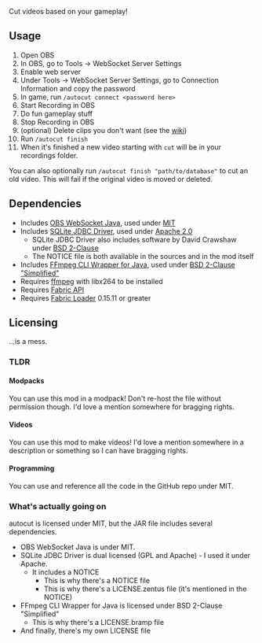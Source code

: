 Cut videos based on your gameplay!

## Usage
1. Open OBS
2. In OBS, go to Tools -> WebSocket Server Settings
3. Enable web server
4. Under Tools -> WebSocket Server Settings, go to Connection Information and copy the password
5. In game, run `/autocut connect <password here>`
6. Start Recording in OBS
7. Do fun gameplay stuff
8. Stop Recording in OBS
9. (optional) Delete clips you don't want (see the [wiki](https://github.com/skycatminepokie/autocut/wiki/Database-structure))
10. Run `/autocut finish`
11. When it's finished a new video starting with `cut` will be in your recordings folder.

You can also optionally run `/autocut finish "path/to/database"` to cut an old video. This will fail if the original video is moved or deleted.

## Dependencies
- Includes [OBS WebSocket Java](https://github.com/obs-websocket-community-projects/obs-websocket-java), used under [MIT](https://github.com/obs-websocket-community-projects/obs-websocket-java/blob/develop/LICENSE)
- Includes [SQLite JDBC Driver](https://github.com/xerial/sqlite-jdbc), used under [Apache 2.0](https://github.com/xerial/sqlite-jdbc/blob/master/LICENSE)
    - SQLite JDBC Driver also includes software by David Crawshaw under [BSD 2-Clause](https://github.com/xerial/sqlite-jdbc/blob/master/LICENSE.zentus)
    - The NOTICE file is both available in the sources and in the mod itself
- Includes [FFmpeg CLI Wrapper for Java](https://github.com/bramp/ffmpeg-cli-wrapper), used under [BSD 2-Clause "Simplified"](https://github.com/bramp/ffmpeg-cli-wrapper/blob/master/LICENCE)
- Requires [ffmpeg](https://ffmpeg.org) with libx264 to be installed
- Requires [Fabric API](https://modrinth.com/mod/fabric-api)
- Requires [Fabric Loader](https://github.com/FabricMC/fabric-loader) 0.15.11 or greater

## Licensing
...is a mess.
### TLDR
#### Modpacks
You can use this mod in a modpack! Don't re-host the file without permission though. I'd love a mention somewhere for bragging rights.
#### Videos
You can use this mod to make videos! I'd love a mention somewhere in a description or something so I can have bragging rights.
#### Programming
You can use and reference all the code in the GitHub repo under MIT.
### What's actually going on
autocut is licensed under MIT, but the JAR file includes several dependencies.
- OBS WebSocket Java is under MIT.
- SQLite JDBC Driver is dual licensed (GPL and Apache) - I used it under Apache.
  - It includes a NOTICE
    - This is why there's a NOTICE file
    - This is why there's a LICENSE.zentus file (it's mentioned in the NOTICE)
- FFmpeg CLI Wrapper for Java is licensed under BSD 2-Clause "Simplified"
  - This is why there's a LICENSE.bramp file
- And finally, there's my own LICENSE file
